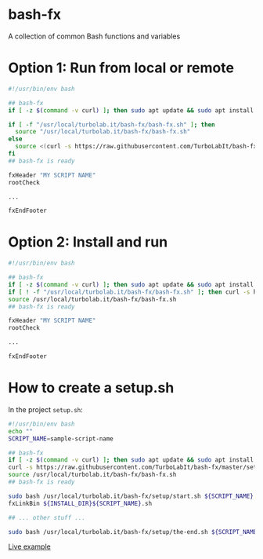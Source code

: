 # bash-fx

A collection of common Bash functions and variables


# Option 1: Run from local or remote

````bash
#!/usr/bin/env bash

## bash-fx
if [ -z $(command -v curl) ]; then sudo apt update && sudo apt install curl -y; fi

if [ -f "/usr/local/turbolab.it/bash-fx/bash-fx.sh" ]; then
  source "/usr/local/turbolab.it/bash-fx/bash-fx.sh"
else
  source <(curl -s https://raw.githubusercontent.com/TurboLabIt/bash-fx/main/bash-fx.sh)
fi
## bash-fx is ready

fxHeader "MY SCRIPT NAME"
rootCheck

...

fxEndFooter

````

# Option 2: Install and run

````bash
#!/usr/bin/env bash

## bash-fx
if [ -z $(command -v curl) ]; then sudo apt update && sudo apt install curl -y; fi
if [ ! -f "/usr/local/turbolab.it/bash-fx/bash-fx.sh" ]; then curl -s https://raw.githubusercontent.com/TurboLabIt/bash-fx/master/setup.sh?$(date +%s) | sudo bash; fi
source /usr/local/turbolab.it/bash-fx/bash-fx.sh
## bash-fx is ready

fxHeader "MY SCRIPT NAME"
rootCheck

...

fxEndFooter

````


# How to create a setup.sh

In the project `setup.sh`:

````bash
#!/usr/bin/env bash
echo ""
SCRIPT_NAME=sample-script-name

## bash-fx
if [ -z $(command -v curl) ]; then sudo apt update && sudo apt install curl -y; fi
curl -s https://raw.githubusercontent.com/TurboLabIt/bash-fx/master/setup.sh?$(date +%s) | sudo bash
source /usr/local/turbolab.it/bash-fx/bash-fx.sh
## bash-fx is ready

sudo bash /usr/local/turbolab.it/bash-fx/setup/start.sh ${SCRIPT_NAME}
fxLinkBin ${INSTALL_DIR}${SCRIPT_NAME}.sh

## ... other stuff ...

sudo bash /usr/local/turbolab.it/bash-fx/setup/the-end.sh ${SCRIPT_NAME}

````

[Live example](https://github.com/TurboLabIt/zzfirewall/blob/main/setup.sh)
